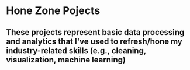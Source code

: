 # Hone Zone Pojects

## These projects represent basic data processing and analytics that I've used to refresh/hone my industry-related skills (e.g., cleaning, visualization, machine learning)

